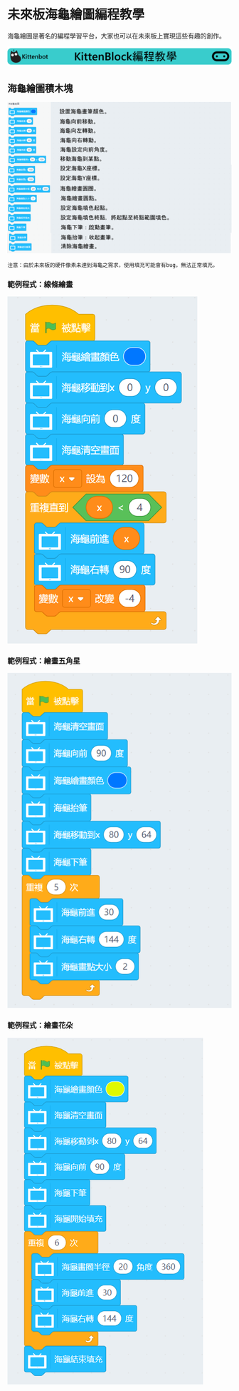 # 未來板海龜繪圖編程教學

海龜繪圖是著名的編程學習平台，大家也可以在未來板上實現這些有趣的創作。

![](../functional_module/PWmodules/images/kbbanner.png)

## 海龜繪圖積木塊

![](./images/turtle.png)

    注意：由於未來板的硬件像素未達到海龜之需求，使用填充可能會有bug，無法正常填充。

### 範例程式：線條繪畫

![](./images/turtle_code1.png)

### 範例程式：繪畫五角星

![](./images/turtle_code2.png)

### 範例程式：繪畫花朵

![](./images/turtle_code3.png)